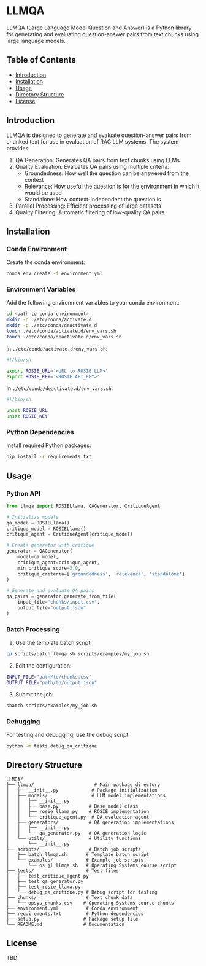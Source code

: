 # LLMQA

LLMQA (Large Language Model Question and Answer) is a Python library for generating and evaluating question-answer pairs from text chunks using large language models.

## Table of Contents

- [Introduction](#introduction)
- [Installation](#installation)
- [Usage](#usage)
- [Directory Structure](#directory-structure)
- [License](#license)

## Introduction

LLMQA is designed to generate and evaluate question-answer pairs from chunked text for use in evaluation of RAG LLM systems. The system provides:

1. QA Generation: Generates QA pairs from text chunks using LLMs
2. Quality Evaluation: Evaluates QA pairs using multiple criteria:
   - Groundedness: How well the question can be answered from the context
   - Relevance: How useful the question is for the environment in which it would be used
   - Standalone: How context-independent the question is
3. Parallel Processing: Efficient processing of large datasets
4. Quality Filtering: Automatic filtering of low-quality QA pairs

## Installation

### Conda Environment

Create the conda environment:

```bash
conda env create -f environment.yml
```

### Environment Variables

Add the following environment variables to your conda environment:

```bash
cd <path to conda environment>
mkdir -p ./etc/conda/activate.d
mkdir -p ./etc/conda/deactivate.d
touch ./etc/conda/activate.d/env_vars.sh
touch ./etc/conda/deactivate.d/env_vars.sh
```

In `./etc/conda/activate.d/env_vars.sh`:
```bash
#!/bin/sh

export ROSIE_URL='<URL to ROSIE LLM>'
export ROSIE_KEY='<ROSIE API_KEY>'
```

In `./etc/conda/deactivate.d/env_vars.sh`:
```bash
#!/bin/sh

unset ROSIE_URL
unset ROSIE_KEY
```

### Python Dependencies

Install required Python packages:

```bash
pip install -r requirements.txt
```

## Usage

### Python API

```python
from llmqa import ROSIELlama, QAGenerator, CritiqueAgent

# Initialize models
qa_model = ROSIELlama()
critique_model = ROSIELlama()
critique_agent = CritiqueAgent(critique_model)

# Create generator with critique
generator = QAGenerator(
    model=qa_model,
    critique_agent=critique_agent,
    min_critique_score=3.0,
    critique_criteria=['groundedness', 'relevance', 'standalone']
)

# Generate and evaluate QA pairs
qa_pairs = generator.generate_from_file(
    input_file="chunks/input.csv",
    output_file="output.json"
)
```

### Batch Processing

1. Use the template batch script:
```bash
cp scripts/batch_llmqa.sh scripts/examples/my_job.sh
```

2. Edit the configuration:
```bash
INPUT_FILE="path/to/chunks.csv"
OUTPUT_FILE="path/to/output.json"
```

3. Submit the job:
```bash
sbatch scripts/examples/my_job.sh
```

### Debugging

For testing and debugging, use the debug script:
```bash
python -m tests.debug_qa_critique
```

## Directory Structure

```
LLMQA/
├── llmqa/                      # Main package directory
│   ├── __init__.py            # Package initialization
│   ├── models/                # LLM model implementations
│   │   ├── __init__.py
│   │   ├── base.py           # Base model class
│   │   ├── rosie_llama.py    # ROSIE implementation
│   │   └── critique_agent.py  # QA evaluation agent
│   ├── generators/           # QA generation implementations
│   │   ├── __init__.py
│   │   └── qa_generator.py   # QA generation logic
│   └── utils/                # Utility functions
│       └── __init__.py
├── scripts/                  # Batch job scripts
│   ├── batch_llmqa.sh       # Template batch script
│   └── examples/            # Example job scripts
│       └── os_jl_llmqa.sh   # Operating Systems course script
├── tests/                   # Test files
│   ├── test_critique_agent.py
│   ├── test_qa_generator.py
│   ├── test_rosie_llama.py
│   └── debug_qa_critique.py # Debug script for testing
├── chunks/                  # Text chunk data
│   └── opsys_chunks.csv    # Operating Systems course chunks
├── environment.yml          # Conda environment
├── requirements.txt         # Python dependencies
├── setup.py                # Package setup file
└── README.md               # Documentation
```

## License

TBD